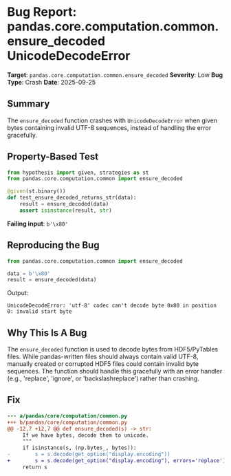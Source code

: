 # Bug Report: pandas.core.computation.common.ensure_decoded UnicodeDecodeError

**Target**: `pandas.core.computation.common.ensure_decoded`
**Severity**: Low
**Bug Type**: Crash
**Date**: 2025-09-25

## Summary

The `ensure_decoded` function crashes with `UnicodeDecodeError` when given bytes containing invalid UTF-8 sequences, instead of handling the error gracefully.

## Property-Based Test

```python
from hypothesis import given, strategies as st
from pandas.core.computation.common import ensure_decoded

@given(st.binary())
def test_ensure_decoded_returns_str(data):
    result = ensure_decoded(data)
    assert isinstance(result, str)
```

**Failing input**: `b'\x80'`

## Reproducing the Bug

```python
from pandas.core.computation.common import ensure_decoded

data = b'\x80'
result = ensure_decoded(data)
```

Output:
```
UnicodeDecodeError: 'utf-8' codec can't decode byte 0x80 in position 0: invalid start byte
```

## Why This Is A Bug

The `ensure_decoded` function is used to decode bytes from HDF5/PyTables files. While pandas-written files should always contain valid UTF-8, manually created or corrupted HDF5 files could contain invalid byte sequences. The function should handle this gracefully with an error handler (e.g., 'replace', 'ignore', or 'backslashreplace') rather than crashing.

## Fix

```diff
--- a/pandas/core/computation/common.py
+++ b/pandas/core/computation/common.py
@@ -12,7 +12,7 @@ def ensure_decoded(s) -> str:
     If we have bytes, decode them to unicode.
     """
     if isinstance(s, (np.bytes_, bytes)):
-        s = s.decode(get_option("display.encoding"))
+        s = s.decode(get_option("display.encoding"), errors='replace')
     return s
```